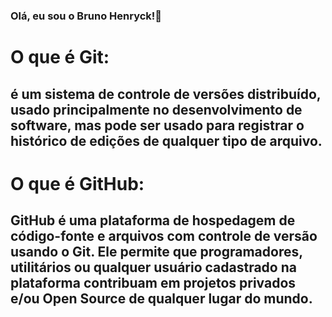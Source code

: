### Olá, eu sou o Bruno Henryck!👋

# O que é Git:
## é um sistema de controle de versões distribuído, usado principalmente no desenvolvimento de software, mas pode ser usado para registrar o histórico de edições de qualquer tipo de arquivo.

# O que é GitHub:
## GitHub é uma plataforma de hospedagem de código-fonte e arquivos com controle de versão usando o Git. Ele permite que programadores, utilitários ou qualquer usuário cadastrado na plataforma contribuam em projetos privados e/ou Open Source de qualquer lugar do mundo.




